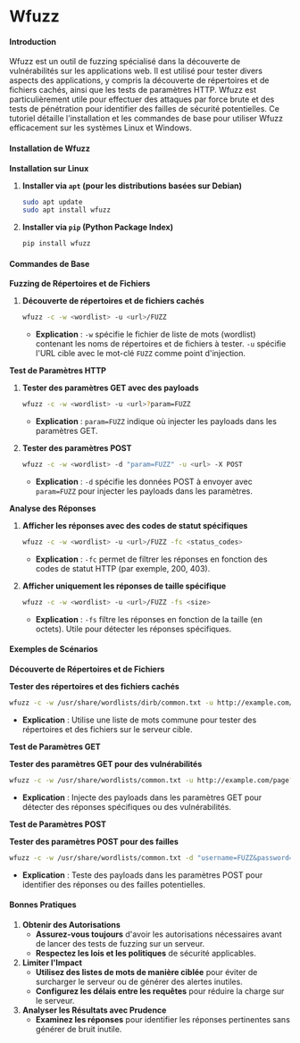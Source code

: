 # Wfuzz

#### Introduction

Wfuzz est un outil de fuzzing spécialisé dans la découverte de vulnérabilités sur les applications web. Il est utilisé pour tester divers aspects des applications, y compris la découverte de répertoires et de fichiers cachés, ainsi que les tests de paramètres HTTP. Wfuzz est particulièrement utile pour effectuer des attaques par force brute et des tests de pénétration pour identifier des failles de sécurité potentielles. Ce tutoriel détaille l'installation et les commandes de base pour utiliser Wfuzz efficacement sur les systèmes Linux et Windows.

#### Installation de Wfuzz

**Installation sur Linux**

1.  **Installer via `apt` (pour les distributions basées sur Debian)**

    ```bash
    sudo apt update
    sudo apt install wfuzz
    ```
2.  **Installer via `pip` (Python Package Index)**

    ```bash
    pip install wfuzz
    ```

#### Commandes de Base

**Fuzzing de Répertoires et de Fichiers**

1.  **Découverte de répertoires et de fichiers cachés**

    ```bash
    wfuzz -c -w <wordlist> -u <url>/FUZZ
    ```

    * **Explication** : `-w` spécifie le fichier de liste de mots (wordlist) contenant les noms de répertoires et de fichiers à tester. `-u` spécifie l'URL cible avec le mot-clé `FUZZ` comme point d'injection.



**Test de Paramètres HTTP**

1.  **Tester des paramètres GET avec des payloads**

    ```bash
    wfuzz -c -w <wordlist> -u <url>?param=FUZZ
    ```

    * **Explication** : `param=FUZZ` indique où injecter les payloads dans les paramètres GET.


2.  **Tester des paramètres POST**

    ```bash
    wfuzz -c -w <wordlist> -d "param=FUZZ" -u <url> -X POST
    ```

    * **Explication** : `-d` spécifie les données POST à envoyer avec `param=FUZZ` pour injecter les payloads dans les paramètres.



**Analyse des Réponses**

1.  **Afficher les réponses avec des codes de statut spécifiques**

    ```bash
    wfuzz -c -w <wordlist> -u <url>/FUZZ -fc <status_codes>
    ```

    * **Explication** : `-fc` permet de filtrer les réponses en fonction des codes de statut HTTP (par exemple, 200, 403).


2.  **Afficher uniquement les réponses de taille spécifique**

    ```bash
    wfuzz -c -w <wordlist> -u <url>/FUZZ -fs <size>
    ```

    * **Explication** : `-fs` filtre les réponses en fonction de la taille (en octets). Utile pour détecter les réponses spécifiques.



#### Exemples de Scénarios

**Découverte de Répertoires et de Fichiers**

**Tester des répertoires et des fichiers cachés**

```bash
wfuzz -c -w /usr/share/wordlists/dirb/common.txt -u http://example.com/FUZZ
```

* **Explication** : Utilise une liste de mots commune pour tester des répertoires et des fichiers sur le serveur cible.

**Test de Paramètres GET**

**Tester des paramètres GET pour des vulnérabilités**

```bash
wfuzz -c -w /usr/share/wordlists/common.txt -u http://example.com/page?param=FUZZ
```

* **Explication** : Injecte des payloads dans les paramètres GET pour détecter des réponses spécifiques ou des vulnérabilités.

**Test de Paramètres POST**

**Tester des paramètres POST pour des failles**

```bash
wfuzz -c -w /usr/share/wordlists/common.txt -d "username=FUZZ&password=1234" -u http://example.com/login -X POST
```

* **Explication** : Teste des payloads dans les paramètres POST pour identifier des réponses ou des failles potentielles.

#### Bonnes Pratiques

1. **Obtenir des Autorisations**
   * **Assurez-vous toujours** d'avoir les autorisations nécessaires avant de lancer des tests de fuzzing sur un serveur.
   * **Respectez les lois et les politiques** de sécurité applicables.
2. **Limiter l'Impact**
   * **Utilisez des listes de mots de manière ciblée** pour éviter de surcharger le serveur ou de générer des alertes inutiles.
   * **Configurez les délais entre les requêtes** pour réduire la charge sur le serveur.
3. **Analyser les Résultats avec Prudence**
   * **Examinez les réponses** pour identifier les réponses pertinentes sans générer de bruit inutile.
